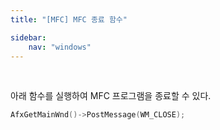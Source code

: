 ```yaml
---
title: "[MFC] MFC 종료 함수"

sidebar:
    nav: "windows"
---
```


<br/>


아래 함수를 실행하여 MFC 프로그램을 종료할 수 있다.

```cpp
AfxGetMainWnd()->PostMessage(WM_CLOSE);
```

<br/>